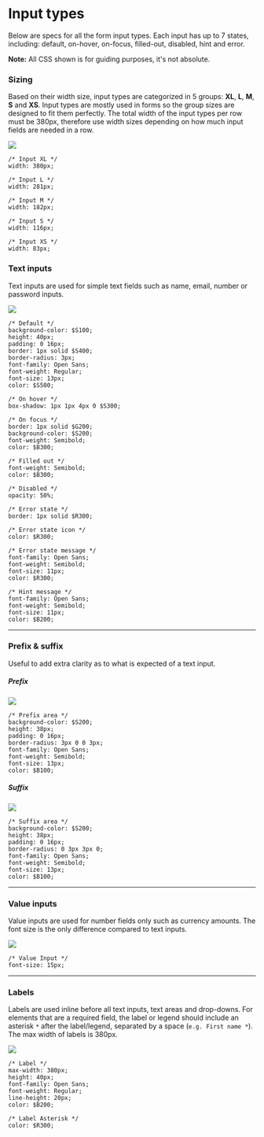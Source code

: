 # Input types

Below are specs for all the form input types. Each input has up to 7 states, including: default, on-hover, on-focus, filled-out, disabled, hint and error.

**Note:** All CSS shown is for guiding purposes, it's not absolute.

### Sizing

Based on their width size, input types are categorized in 5 groups: **XL**, **L**, **M**, **S** and **XS**. Input types are mostly used in forms so the group sizes are designed to fit them perfectly. The total width of the input types per row must be 380px, therefore use width sizes depending on how much input fields are needed in a row.

![](/assets/atoms/input-types-input-sizes.png)

```
/* Input XL */
width: 380px;

/* Input L */
width: 281px;

/* Input M */
width: 182px;

/* Input S */
width: 116px;

/* Input XS */
width: 83px;
```

### Text inputs

Text inputs are used for simple text fields such as name, email, number or password inputs.

![](/assets/atoms/input-types-text-input-states.png)

```
/* Default */
background-color: $S100;
height: 40px;
padding: 0 16px;
border: 1px solid $S400;
border-radius: 3px;
font-family: Open Sans;
font-weight: Regular;
font-size: 13px;
color: $S500;

/* On hover */
box-shadow: 1px 1px 4px 0 $S300;

/* On focus */
border: 1px solid $G200;
background-color: $S200;
font-weight: Semibold;
color: $B300;

/* Filled out */
font-weight: Semibold;
color: $B300;

/* Disabled */
opacity: 50%;

/* Error state */
border: 1px solid $R300;

/* Error state icon */
color: $R300;

/* Error state message */
font-family: Open Sans;
font-weight: Semibold;
font-size: 11px;
color: $R300;

/* Hint message */
font-family: Open Sans;
font-weight: Semibold;
font-size: 11px;
color: $B200;
```

---

### Prefix & suffix

Useful to add extra clarity as to what is expected of a text input.

##### Prefix

![](/assets/atoms/input-types-prefix-states.png)

```
/* Prefix area */
background-color: $S200;
height: 38px;
padding: 0 16px;
border-radius: 3px 0 0 3px;
font-family: Open Sans;
font-weight: Semibold;
font-size: 13px;
color: $B100;
```

##### Suffix

![](/assets/atoms/input-types-suffix-states.png)

```
/* Suffix area */
background-color: $S200;
height: 38px;
padding: 0 16px;
border-radius: 0 3px 3px 0;
font-family: Open Sans;
font-weight: Semibold;
font-size: 13px;
color: $B100;
```

---

### Value inputs

Value inputs are used for number fields only such as currency amounts. The font size is the only difference compared to text inputs.

![](/assets/atoms/input-types-value-input-states.png)

```
/* Value Input */
font-size: 15px;
```

---

### Labels

Labels are used inline before all text inputs, text areas and drop-downs. For elements that are a required field, the label or legend should include an asterisk `*` after the label/legend, separated by a space \(`e.g. First name *`\). The max width of labels is 380px.

![](/assets/atoms/input-types-labels.png)

```
/* Label */
max-width: 380px;
height: 40px;
font-family: Open Sans;
font-weight: Regular;
line-height: 20px;
color: $B200;

/* Label Asterisk */
color: $R300;
```



